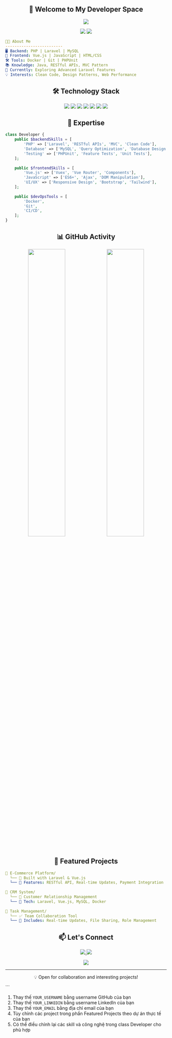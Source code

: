 <h2 align="center">
  👋 Welcome to My Developer Space
</h2>

<p align="center">
  <img src="https://readme-typing-svg.herokuapp.com/?lines=PHP%20Laravel%20Developer;Vue.js%20Frontend%20Developer;Always%20learning%20new%20things&font=Fira%20Code&center=true&width=440&height=45&color=f75c7e&vCenter=true&size=22">
</p>

<p align="center">
  <img src="https://custom-icon-badges.demolab.com/badge/-Backend%20Developer-blue?style=for-the-badge&logo=server&logoColor=white"/>
  <img src="https://custom-icon-badges.demolab.com/badge/-Frontend%20Developer-red?style=for-the-badge&logo=browser&logoColor=white"/>
</p>

```yaml
🧑‍💻 About Me
-------------------------
🖥️ Backend: PHP | Laravel | MySQL
🎨 Frontend: Vue.js | JavaScript | HTML/CSS
🛠️ Tools: Docker | Git | PHPUnit
📚 Knowledge: Java, RESTful APIs, MVC Pattern
🌱 Currently: Exploring Advanced Laravel Features
💡 Interests: Clean Code, Design Patterns, Web Performance
```

<h2 align="center">🛠️ Technology Stack</h2>
<p align="center">
<img src="https://img.shields.io/badge/PHP-777BB4?style=for-the-badge&logo=php&logoColor=white"/>
<img src="https://img.shields.io/badge/Laravel-FF2D20?style=for-the-badge&logo=laravel&logoColor=white"/>
<img src="https://img.shields.io/badge/Vue.js-4FC08D?style=for-the-badge&logo=vue.js&logoColor=white"/>
<img src="https://img.shields.io/badge/JavaScript-F7DF1E?style=for-the-badge&logo=javascript&logoColor=black"/>
<img src="https://img.shields.io/badge/Docker-2496ED?style=for-the-badge&logo=docker&logoColor=white"/>
<img src="https://img.shields.io/badge/MySQL-4479A1?style=for-the-badge&logo=mysql&logoColor=white"/>
<img src="https://img.shields.io/badge/Git-F05032?style=for-the-badge&logo=git&logoColor=white"/>
</p>

<h2 align="center">🎯 Expertise</h2>

```php
class Developer {
    public $backendSkills = [
        'PHP' => ['Laravel', 'RESTful APIs', 'MVC', 'Clean Code'],
        'Database' => ['MySQL', 'Query Optimization', 'Database Design'],
        'Testing' => ['PHPUnit', 'Feature Tests', 'Unit Tests'],
    ];
    
    public $frontendSkills = [
        'Vue.js' => ['Vuex', 'Vue Router', 'Components'],
        'JavaScript' => ['ES6+', 'Ajax', 'DOM Manipulation'],
        'UI/UX' => ['Responsive Design', 'Bootstrap', 'Tailwind'],
    ];
    
    public $devOpsTools = [
        'Docker',
        'Git',
        'CI/CD',
    ];
}
```

<h2 align="center">📊 GitHub Activity</h2>
<p align="center">
  <img width="48%" src="https://github-readme-stats.vercel.app/api?username=snsar&show_icons=true&theme=vue-dark" />
  <img width="48%" src="https://github-readme-streak-stats.herokuapp.com/?user=snsar&theme=vue-dark" />
</p>

<h2 align="center">🌟 Featured Projects</h2>

```yaml
📂 E-Commerce Platform/
  └── 🛒 Built with Laravel & Vue.js
  └── 💫 Features: RESTful API, Real-time Updates, Payment Integration
  
📂 CRM System/
  └── 👥 Customer Relationship Management
  └── 🔧 Tech: Laravel, Vue.js, MySQL, Docker
  
📂 Task Management/
  └── ✅ Team Collaboration Tool
  └── 🚀 Includes: Real-time Updates, File Sharing, Role Management
```

<h2 align="center">📫 Let's Connect</h2>
<p align="center">
  <a href="https://linkedin.com/in/YOUR_LINKEDIN">
    <img src="https://img.shields.io/badge/LinkedIn-0077B5?style=for-the-badge&logo=linkedin&logoColor=white"/>
  </a>
  <a href="mailto:YOUR_EMAIL">
    <img src="https://img.shields.io/badge/Email-D14836?style=for-the-badge&logo=gmail&logoColor=white"/>
  </a>
</p>

<p align="center">
  <img src="https://komarev.com/ghpvc/?username=snsar&color=brightgreen&style=flat-square&label=Profile+Views"/>
</p>

---
<p align="center">💡 Open for collaboration and interesting projects!</p>
```


1. Thay thế `YOUR_USERNAME` bằng username GitHub của bạn
2. Thay thế `YOUR_LINKEDIN` bằng username LinkedIn của bạn
3. Thay thế `YOUR_EMAIL` bằng địa chỉ email của bạn
4. Tùy chỉnh các project trong phần Featured Projects theo dự án thực tế của bạn
5. Có thể điều chỉnh lại các skill và công nghệ trong class Developer cho phù hợp
